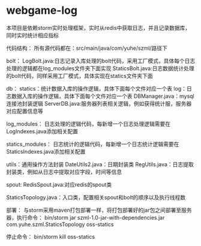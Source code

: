 # webgame-log
本项目是依赖storm实时处理框架，实时从redis中获取日志，并且记录数据库，同时实时统计相应指标

代码结构：
所有源代码都在：src/main/java/com/yuhe/szml/路径下

bolt：
LogBolt.java:日志记录入库处理的bolt代码，采用工厂模式，具体每个日志处理的逻辑都在log_modules文件夹下面实现
StaticsBolt.java:日志数据统计处理的bolt代码，同样采用工厂模式，具体实现在statics文件夹下面
	
db：
statics：统计数据入库的操作逻辑，具体下面每个文件对应一个表
log：日志数据入库的操作逻辑，具体下面每个文件对应一个表
DBManager.java：mysql连接池封装逻辑
ServerDB.java:服务器列表相关逻辑，例如获得统计服，服务器对应配置信息等
	
log_modules：
日志处理的逻辑代码，每新增一个日志处理逻辑需要在LogIndexes.java添加相关配置
	
statics_modules：
日志统计的逻辑代码，每新增一个日志统计逻辑需要在StaticsIndexes.java添加相关配置
	
utils：通用操作方法封装
DateUtils2.java：日期封装类
RegUtils.java：日志提取封装类，例如从日志中提取对应字段，时间等信息
	
spout:
RedisSpout.java:对应redis的spout类
	
StaticsTopology.java：入口类，配置相关spout和bolt的顺序以及执行线程数

部署：
与storm采用maven打包部署一样，将打包部署好的jar包之间部署至服务器，执行命令：
bin/storm jar szml-1.0-jar-with-dependencies.jar com.yuhe.szml.StaticsTopology oss-statics

停止命令：
bin/storm kill oss-statics
